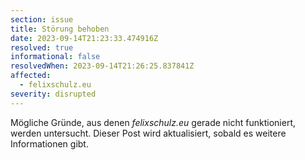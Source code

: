 ```yaml
---
section: issue
title: Störung behoben
date: 2023-09-14T21:23:33.474916Z
resolved: true
informational: false
resolvedWhen: 2023-09-14T21:26:25.837841Z
affected:
  - felixschulz.eu
severity: disrupted
---
```

Mögliche Gründe, aus denen *felixschulz.eu* gerade nicht funktioniert, werden untersucht. Dieser Post wird aktualisiert, sobald es weitere Informationen gibt.

        